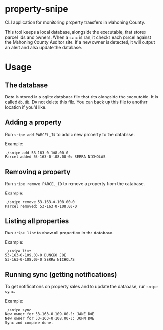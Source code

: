 # property-snipe
CLI application for monitoring property transfers in Mahoning County.

This tool keeps a local database, alongside the executable, that stores parcel_ids and owners. When a `sync` is ran, it checks each parcel against the Mahoning County Auditor site. If a new owner is detected, it will output an alert and also update the database.

# Usage

## The database
Data is stored in a sqlite database file that sits alongside the executable. It is called `db.db`. Do not delete this file. You can back up this file to another location if you'd like.

## Adding a property
Run `snipe add PARCEL_ID` to add a new property to the database.

Example:
```
./snipe add 53-163-0-108.00-0
Parcel added 53-163-0-108.00-0: SERRA NICHOLAS
```

## Removing a property
Run `snipe remove PARCEL_ID` to remove a property from the database.

Example:
```
./snipe remove 53-163-0-108.00-0
Parcel removed: 53-163-0-108.00-0
```

## Listing all properties
Run `snipe list` to show all properties in the database.

Example:
```
./snipe list
53-163-0-109.00-0 DUNCKO JOE
53-163-0-108.00-0 SERRA NICHOLAS
```

## Running sync (getting notifications)
To get notifications on property sales and to update the database, run `snipe sync`.

Example:
```
./snipe sync
New owner for 53-163-0-109.00-0: JANE DOE
New owner for 53-163-0-108.00-0: JOHN DOE
Sync and compare done.
```
